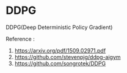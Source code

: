# DDPG
DDPG(Deep Deterministic Policy Gradient)

Reference :
1) https://arxiv.org/pdf/1509.02971.pdf
2) https://github.com/stevenpjg/ddpg-aigym
3) https://github.com/songrotek/DDPG
